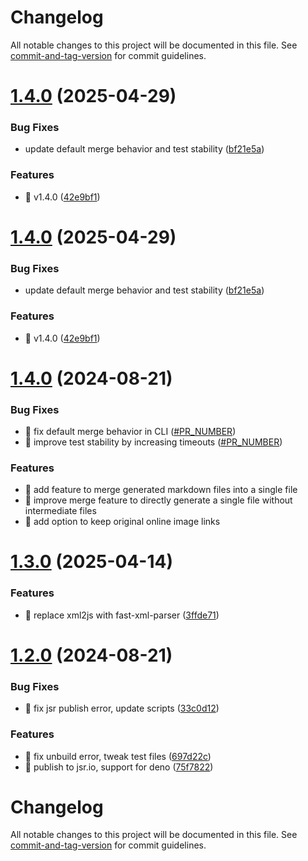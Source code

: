 # Changelog

All notable changes to this project will be documented in this file. See [commit-and-tag-version](https://github.com/absolute-version/commit-and-tag-version) for commit guidelines.

# [1.4.0](https://github.com/uxiew/epub2MD/compare/v1.3.0...v1.4.0) (2025-04-29)


### Bug Fixes

* update default merge behavior and test stability ([bf21e5a](https://github.com/uxiew/epub2MD/commit/bf21e5a4ec56ccca80032b5ec5c539475ece943f))


### Features

* 🎸 v1.4.0 ([42e9bf1](https://github.com/uxiew/epub2MD/commit/42e9bf1a66510432d4389431f81a60406241cca4))



# [1.4.0](https://github.com/uxiew/epub2MD/compare/v1.3.0...v1.4.0) (2025-04-29)


### Bug Fixes

* update default merge behavior and test stability ([bf21e5a](https://github.com/uxiew/epub2MD/commit/bf21e5a4ec56ccca80032b5ec5c539475ece943f))


### Features

* 🎸 v1.4.0 ([42e9bf1](https://github.com/uxiew/epub2MD/commit/42e9bf1a66510432d4389431f81a60406241cca4))



# [1.4.0](https://github.com/uxiew/epub2MD/compare/v1.3.0...v1.4.0) (2024-08-21)

### Bug Fixes

* 🐛 fix default merge behavior in CLI ([#PR_NUMBER](https://github.com/uxiew/epub2MD/pull/PR_NUMBER))
* 🐛 improve test stability by increasing timeouts ([#PR_NUMBER](https://github.com/uxiew/epub2MD/pull/PR_NUMBER))

### Features

* 🎸 add feature to merge generated markdown files into a single file
* 🎸 improve merge feature to directly generate a single file without intermediate files
* 🎸 add option to keep original online image links

# [1.3.0](https://github.com/uxiew/epub2MD/compare/v1.2.1...v1.3.0) (2025-04-14)


### Features

* 🎸 replace xml2js with fast-xml-parser ([3ffde71](https://github.com/uxiew/epub2MD/commit/3ffde71f5cc6168051062bb70bc114a4a28b9902))



# [1.2.0](https://github.com/uxiew/epub2MD/compare/v1.1.5...v1.2.0) (2024-08-21)


### Bug Fixes

* 🐛 fix jsr publish error, update scripts ([33c0d12](https://github.com/uxiew/epub2MD/commit/33c0d1259ca8edbbddd4aa76c99f773658bc2225))


### Features

* 🎸 fix unbuild error, tweak test files ([697d22c](https://github.com/uxiew/epub2MD/commit/697d22c98c2e64ec4f4750a6523fedbd9c45e198))
* 🎸 publish to jsr.io, support for deno ([75f7822](https://github.com/uxiew/epub2MD/commit/75f7822c1be649ecc4f42afe89c9e4ce3713f4ec))



# Changelog

All notable changes to this project will be documented in this file. See [commit-and-tag-version](https://github.com/absolute-version/commit-and-tag-version) for commit guidelines.
